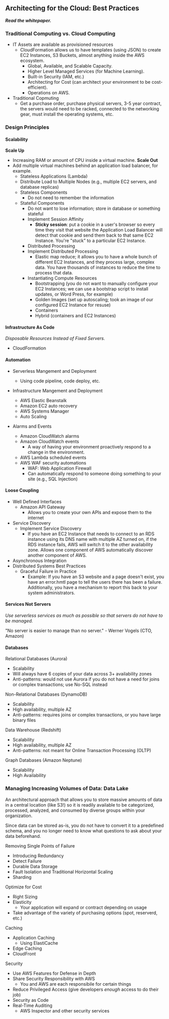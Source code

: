 ## Architecting for the Cloud: Best Practices
**_Read the whitepaper._**

### Traditional Computing vs. Cloud Computing
* IT Assets are available as provisioned resources
  * CloudFormation allows us to have templates (using JSON) to create EC2 Instances, S3 Buckets, almost anything inside the AWS ecosystem.
    * Global, Available, and Scalable Capacity.
    * Higher Level Managed Services (for Machine Learning).
    * Built-in Security (IAM, etc.)
    * Architecting for Cost (can architect your environment to be cost-efficient).
    * Operations on AWS.
* Traditional Copmuting
  * Get a purchase order, purchase physical servers, 3-5 year contract, the servers would need to be racked, connected to the networking gear, must install the operating systems, etc.  

### Design Principles

#### Scalability
**Scale Up**
* Increasing RAM or amount of CPU inside a virtual machine.
**Scale Out**
* Add multiple virtual machines behind an application load balancer, for example.
  * Stateless Applications (Lambda)
  * Distribute Load to Multiple Nodes (e.g., multiple EC2 servers, and database replicas)
  * Stateless Components 
    * Do not need to remember the information
  * Stateful Components 
    * Do not want to lose information; store in database or something stateful
    * Implement Session Affinity
      * **Sticky session**: put a cookie in a user's browser so every time they visit that website the Application Load Balancer will detect that cookie and send them back to that same EC2 Instance. You're "stuck" to a particular EC2 Instance.
    * Distributed Processing
    * Implement Distributed Processing
      * Elastic map reduce; it allows you to have a whole bunch of different EC2 Instances, and they process large, complex data. You have thousands of instances to reduce the time to process that data.
    * Instantiating Compute Resources
      * Bootstrapping (you do not want to manually configure your EC2 Instances; we can use a bootstrap script to install updates, or Word Press, for example)
      * Golden Images (set up autoscaling; took an image of our configured EC2 Instance for resuse)
      * Containers
      * Hybrid (containers and EC2 Instances)

#### Infrastructure As Code
_Disposable Resources Instead of Fixed Servers._	
- CloudFormation

#### Automation
- Serverless Mangement and Deployment
	- Using code pipeline, code deploy, etc.
- Infrastructure Mangement and Deployment
	- AWS Elastic Beanstalk
	- Amazon EC2 auto recovery
	- AWS Systems Manager
	- Auto Scaling

- Alarms and Events
	- Amazon CloudWatch alarms	
	- Amazon CloudWatch events
		- A way of having your environment proactively respond to a change in the environment.
	- AWS Lambda scheduled events
	- AWS WAF security automations
		- WAF: Web Application Firewall
		- Can automatically respond to someone doing something to your site (e.g., SQL Injection)

#### Loose Coupling
- Well Defined Interfaces
	- Amazon API Gateway
		- Allows you to create your own APIs and expose them to the internet
- Service Discovery
	- Implement Service Discovery
		- If you have an EC2 Instance that needs to connect to an RDS instance using its DNS name with multiple AZ turned on, if the RDS instance fails, AWS will switch it to the other availability zone. Allows one component of AWS automatically discover another component of AWS.
- Asynchronous Integration
- Distributed Systems Best Practices
	- Graceful Failure in Practice
		- Example: If you have an S3 website and a page doesn't exist, you have an error.hmtl page to tell the users there has been a failure. Additionally, you have a mechanism to report this back to your system administrators. 

#### Services Not Servers
_Use serverless services as much as possible so that servers do not have to be managed._

"No server is easier to manage than no server." - Werner Vogels (CTO, Amazon)

#### Databases
Relational Databases (Aurora)
* Scalability 
* Will always have 6 copies of your data across 3+ availability zones
* Anti-patterns: would not use Aurora if you do not have a need for joins or complex transactions; use No-SQL instead

Non-Relational Databases (DynamoDB)
* Scalability
* High availability, multiple AZ
* Anti-patterns: requires joins or complex transactions, or you have large binary files

Data Warehouse (Redshift)
* Scalability
* High availability, multiple AZ  
* Anti-patterns: not meant for Online Transaction Processing (OLTP)

Graph Databases (Amazon Neptune)
* Scalability
* High Availability

### Managing Increasing Volumes of Data: Data Lake
An architectural approach that allows you to store massive amounts of data in a central location (like S3!) so it is readily available to be categorized, processed, analyzed, and consumed by diverse groups within your organization. 

Since data can be stored as-is, you do not have to convert it to a predefined schema, and you no longer need to know what questions to ask about your data beforehand.

Removing Single Points of Failure
* Introducing Redundancy
* Detect Failure
* Durable Data Storage
* Fault Isolation and Traditional Horizontal Scaling
* Sharding

Optimize for Cost
* Right Sizing
* Elasticity 
  * Your application will expand or contract depending on usage
* Take advantage of the variety of purchasing options (spot, reserverd, etc.)

Caching
* Application Caching
  * Using ElastiCache
* Edge Caching
* CloudFront

Security
* Use AWS Features for Defense in Depth
* Share Security Responsibility with AWS	
  * You and AWS are each responsibile for certain things
* Reduce Privileged Access (give developers _enough_ access to do their job)
* Security as Code 
* Real-Time Auditing
  * AWS Inspector and other security services
